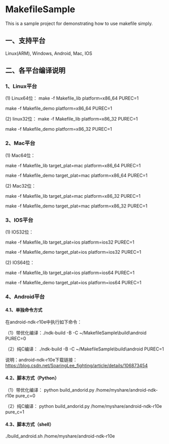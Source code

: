 # MakefileSample
This is a sample project for demonstrating how to use makefile simply.

## 一、支持平台
Linux(ARM), Windows, Android, Mac, IOS

## 二、各平台编译说明

### 1、Linux平台
(1) Linux64位： 
make -f Makefile_lib platform=x86_64 PUREC=1

make -f Makefile_demo platform=x86_64 PUREC=1

(2) linux32位： 
make -f Makefile_lib platform=x86_32 PUREC=1

make -f Makefile_demo platform=x86_32 PUREC=1

### 2、Mac平台
(1) Mac64位：

make -f Makefile_lib target_plat=mac platform=x86_64 PUREC=1

make -f Makefile_demo target_plat=mac platform=x86_64 PUREC=1

(2) Mac32位：

make -f Makefile_lib target_plat=mac platform=x86_32 PUREC=1

make -f Makefile_demo target_plat=mac platform=x86_32 PUREC=1

### 3、IOS平台
(1) IOS32位：

make -f Makefile_lib target_plat=ios platform=ios32 PUREC=1

make -f Makefile_demo target_plat=ios platform=ios32  PUREC=1

(2) IOS64位：

make -f Makefile_lib target_plat=ios platform=ios64  PUREC=1

make -f Makefile_demo target_plat=ios platform=ios64  PUREC=1

### 4、Android平台
#### 4.1、单独命令方式
在android-ndk-r10e中执行如下命令：

（1）带优化编译：./ndk-build -B  -C ~/MakefileSample\build\android  PUREC=0

（2）纯C编译： 	./ndk-build -B  -C ~/MakefileSample\build\android PUREC=1

说明：android-ndk-r10e下载链接：https://blog.csdn.net/SoaringLee_fighting/article/details/106873454

#### 4.2、脚本方式（Python）
（1）带优化编译： python build_andorid.py  /home/myshare/android-ndk-r10e  pure_c=0

（2）纯C编译：	 python build_andorid.py  /home/myshare/android-ndk-r10e  pure_c=1


#### 4.3、脚本方式（shell） 
./build_android.sh /home/myshare/android-ndk-r10e
